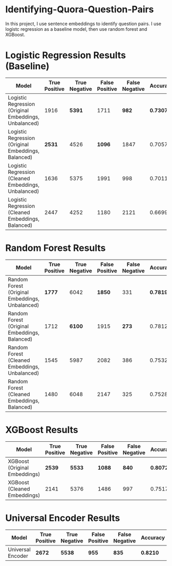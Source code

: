 # Identifying-Quora-Question-Pairs
In this project, I use sentence embeddings to identify question pairs. I use logistc regression as a baseline model, then use random forest and XGBoost. 


# Logistic Regression Results (Baseline)

| Model                                                 | True Positive | True Negative  | False Positive | False Negative | Accuracy | Precision | Recall | F1-Score | AOC AUC | Log Loss |
|-------------------------------------------------------|---------------|----------------|----------------|----------------|----------|-----------|--------|----------|---------|---------|
| Logistic Regression (Original Embeddings, Unbalanced) | 1916          | **5391**       | 1711           | **982**        |**0.7307**|**0.6611**| 0.5283 | 0.5873   | 0.7732  | **0.5417** |
| Logistic Regression (Original Embeddings, Balanced)   | **2531**      | 4526           | **1096**       | 1847           | 0.7057   | 0.5781    |**0.6978**|**0.6324**|**0.7735**| 0.5698 |
| Logistic Regression (Cleaned Embeddings, Unbalanced)  | 1636          | 5375           | 1991           | 998            | 0.7011   | 0.6211    | 0.4511 | 0.5226   | 0.7339  | 0.5739 |
| Logistic Regression (Cleaned Embeddings, Balanced)    | 2447          | 4252           | 1180           | 2121           | 0.6699   | 0.5357    | 0.6747 | 0.5972   | 0.7328  | 0.6065 |

# Random Forest Results

| Model                                           | True Positive | True Negative  | False Positive | False Negative | Accuracy | Precision | Recall | F1-Score | AOC AUC | Log Loss |
|-------------------------------------------------|---------------|----------------|----------------|----------------|----------|-----------|--------|----------|---------|----------|
| Random Forest (Original Embeddings, Unbalanced) | **1777**      | 6042           | **1850**      | 331            |**0.7819**  | 0.8430    |**0.4899**|**0.6197**| 0.8500  | 0.4959   |
| Random Forest (Original Embeddings, Balanced)   | 1712          | **6100**       | 1915          | **273**        | 0.7812   |**0.8625** | 0.4720 | 0.6101   |**0.8546**|**0.4907**|
| Random Forest (Cleaned Embeddings, Unbalanced)  | 1545          | 5987           | 2082          | 386            | 0.7532    | 0.8001    | 0.4260 | 0.5560   | 0.8109  | 0.5295   |
| Random Forest (Cleaned Embeddings, Balanced)    | 1480          | 6048           | 2147          | 325            | 0.7528    | 0.8199    | 0.4081 | 0.5449   | 0.8193  | 0.5236   |

# XGBoost Results

| Model                         | True Positive | True Negative  | False Positive | False Negative | Accuracy | Precision | Recall | F1-Score | AOC AUC | Log Loss |
|-------------------------------|---------------|----------------|----------------|----------------|----------|-----------|--------|----------|---------|----------|
| XGBoost (Original Embeddings) |**2539**       |**5533**        |**1088**        |**840**         |**0.8072**|**0.7514** | **0.7000**|**0.7248**|**0.8801**|**0.4149**|
| XGBoost (Cleaned Embeddings)  | 2141          | 5376           | 1486           | 997            | 0.7517   | 0.6823    | 0.5903 | 0.6330   | 0.8194  | 0.4942   |

# Universal Encoder Results

| Model                         | True Positive | True Negative  | False Positive | False Negative | Accuracy | Precision | Recall | F1-Score | AOC AUC | Log Loss |
|-------------------------------|---------------|----------------|----------------|----------------|----------|-----------|--------|----------|---------|----------|
| Universal Encoder |**2672**       |**5538**        |**955**        |**835**         |**0.8210**|**0.7619** | **0.7367**|**0.7491**|**0.9021**|**0.3864**|
